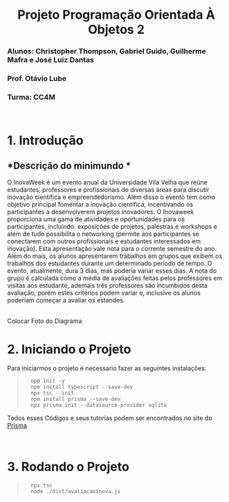 <div align="center">
  
# **Projeto Programação Orientada À Objetos 2**
</div>

### Alunos: Christopher Thompson, Gabriel Guido, Guilherme Mafra e José Luiz Dantas
### Prof. Otávio Lube
### Turma: CC4M

<br>

# **1. Introdução**
## *Descrição do minimundo *

O InovaWeek é um evento anual da Universidade Vila Velha que reúne estudantes, professores e profissionais de diversas áreas para discutir inovação científica e empreendedorismo. Além disso o evento tem como objetivo principal fomentar a inovação científica, incentivando os participantes a desenvolverem projetos inovadores. O Inovaweek proporciona uma gama de atividades e oportunidades para os participantes, incluindo: exposições de projetos, palestras e workshops e além de tudo possibilita o networking (permite aos participantes se conectarem com outros profissionais e estudantes interessados em inovação). Esta apresentação vale nota para o corrente semestre do ano. Além do mais, os alunos apresentarem trabalhos em grupos que  exibem os trabalhos dos estudantes durante um determinado período de tempo. O evento, atualmente, dura 3 dias, mas poderia variar esses dias. A nota do grupo é calculada como a média de avaliações feitas pelos professores em visitas aos estudante, ademais três professores são incumbidos desta avaliação, porém estes critérios podem variar e, inclusive os alunos poderiam começar a avaliar os estandes.


 <br>
 Colocar Foto do Diagrama

<br>

# **2. Iniciando o Projeto**
Para iniciarmos o projeto é necessario fazer as seguintes instalações:

>```
>   npm init -y
>   npm install typescript --save-dev
>   npx tsc --init
>   npm install prisma --save-dev
>   npx prisma init --datasource-provider sqlite
>```

Todos esses Códigos e seus tutorias podem ser encontrados no site do [Prisma](https://www.prisma.io/docs/getting-started/quickstart)

<br>

# **3. Rodando o Projeto**

>```
>   npx tsc
>   node ./dist/avaliacaoinova.js 
>```

